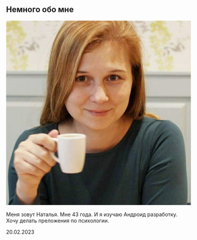
## Немного обо мне

![me](photo_2023-02-20_10-39-06.jpg)

Меня зовут Наталья. Мне 43 года. И я изучаю Андроид разработку.
Хочу делать преложения по психологии.

20.02.2023